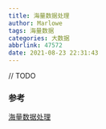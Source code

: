 ```yaml
---
title: 海量数据处理
author: Marlowe
tags: 海量数据
categories: 大数据
abbrlink: 47572
date: 2021-08-23 22:31:43
---
```

// TODO
<!--more-->

### 参考

[海量数据处理](https://doocs.github.io/advanced-java/#/?id=%E6%B5%B7%E9%87%8F%E6%95%B0%E6%8D%AE%E5%A4%84%E7%90%86)